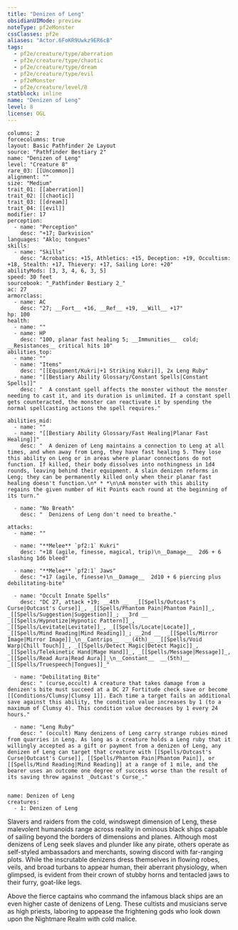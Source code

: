```yaml
---
title: "Denizen of Leng"
obsidianUIMode: preview
noteType: pf2eMonster
cssClasses: pf2e
aliases: "Actor.6FoKR9Uwkz9ER6cB" 
tags:
  - pf2e/creature/type/aberration
  - pf2e/creature/type/chaotic
  - pf2e/creature/type/dream
  - pf2e/creature/type/evil
  - pf2eMonster
  - pf2e/creature/level/8
statblock: inline
name: "Denizen of Leng"
level: 8
license: OGL
---
```


```statblock
columns: 2
forcecolumns: true
layout: Basic Pathfinder 2e Layout
source: "Pathfinder Bestiary 2"
name: "Denizen of Leng"
level: "Creature 8"
rare_03: [[Uncommon]]
alignment: ""
size: "Medium"
trait_01: [[aberration]]
trait_02: [[chaotic]]
trait_03: [[dream]]
trait_04: [[evil]]
modifier: 17
perception:
  - name: "Perception"
    desc: "+17; Darkvision"
languages: "Aklo; tongues"
skills:
  - name: "Skills"
    desc: "Acrobatics: +15, Athletics: +15, Deception: +19, Occultism: +18, Stealth: +17, Thievery: +17, Sailing Lore: +20"
abilityMods: [3, 3, 4, 6, 3, 5]
speed: 30 feet
sourcebook: "_Pathfinder Bestiary 2_"
ac: 27
armorclass:
  - name: AC
    desc: "27; __Fort__ +16, __Ref__ +19, __Will__ +17"
hp: 100
health:
  - name: ""
  - name: HP
    desc: "100, planar fast healing 5; __Immunities__  cold; __Resistances__ critical hits 10"
abilities_top:
  - name: ""
  - name: "Items"
    desc: "[[Equipment/Kukri|+1 Striking Kukri]], 2x Leng Ruby"
  - name: "[[Bestiary Ability Glossary/Constant Spells|Constant Spells]]"
    desc: "  A constant spell affects the monster without the monster needing to cast it, and its duration is unlimited. If a constant spell gets counteracted, the monster can reactivate it by spending the normal spellcasting actions the spell requires."

abilities_mid:
  - name: ""
  - name: "[[Bestiary Ability Glossary/Fast Healing|Planar Fast Healing]]"
    desc: "  A denizen of Leng maintains a connection to Leng at all times, and when away from Leng, they have fast healing 5. They lose this ability on Leng or in areas where planar connections do not function. If killed, their body dissolves into nothingness in 1d4 rounds, leaving behind their equipment. A slain denizen reforms in Leng; they can be permanently killed only when their planar fast healing doesn't function.\n* * *\n\nA monster with this ability regains the given number of Hit Points each round at the beginning of its turn."

  - name: "No Breath"
    desc: "  Denizens of Leng don't need to breathe."

attacks:
  - name: ""

  - name: "**Melee** `pf2:1` Kukri"
    desc: "+18 (agile, finesse, magical, trip)\n__Damage__  2d6 + 6 slashing 1d6 bleed"

  - name: "**Melee** `pf2:1` Jaws"
    desc: "+17 (agile, finesse)\n__Damage__  2d10 + 6 piercing plus debilitating-bite"

  - name: "Occult Innate Spells"
    desc: "DC 27, attack +19; __4th __  _[[Spells/Outcast's Curse|Outcast's Curse]]_, _[[Spells/Phantom Pain|Phantom Pain]]_, _[[Spells/Suggestion|Suggestion]]_; __3rd __  _[[Spells/Hypnotize|Hypnotic Pattern]]_, _[[Spells/Levitate|Levitate]]_, _[[Spells/Locate|Locate]]_, _[[Spells/Mind Reading|Mind Reading]]_; __2nd __  _[[Spells/Mirror Image|Mirror Image]]_\n__Cantrips__  __(4th)__ _[[Spells/Void Warp|Chill Touch]]_, _[[Spells/Detect Magic|Detect Magic]]_, _[[Spells/Telekinetic Hand|Mage Hand]]_, _[[Spells/Message|Message]]_, _[[Spells/Read Aura|Read Aura]]_\n__Constant__  __(5th)__ _[[Spells/Truespeech|Tongues]]_"

  - name: "Debilitating Bite"
    desc: " (curse,occult) A creature that takes damage from a denizen's bite must succeed at a DC 27 Fortitude check save or become [[Conditions/Clumsy|Clumsy 1]]. Each time a target fails an additional save against this ability, the condition value increases by 1 (to a maximum of Clumsy 4). This condition value decreases by 1 every 24 hours."

  - name: "Leng Ruby"
    desc: " (occult) Many denizens of Leng carry strange rubies mined from quarries in Leng. As long as a creature holds a Leng ruby that it willingly accepted as a gift or payment from a denizen of Leng, any denizen of Leng can target that creature with [[Spells/Outcast's Curse|Outcast's Curse]], [[Spells/Phantom Pain|Phantom Pain]], or [[Spells/Mind Reading|Mind Reading]] at a range of 1 mile, and the bearer uses an outcome one degree of success worse than the result of its saving throw against _Outcast's Curse_."
 
```

```encounter-table
name: Denizen of Leng
creatures:
  - 1: Denizen of Leng
```



Slavers and raiders from the cold, windswept dimension of Leng, these malevolent humanoids range across reality in ominous black ships capable of sailing beyond the borders of dimensions and planes. Although most denizens of Leng seek slaves and plunder like any pirate, others operate as self-styled ambassadors and merchants, sowing discord with far-ranging plots. While the inscrutable denizens dress themselves in flowing robes, veils, and broad turbans to appear human, their aberrant physiology, when glimpsed, is evident from their crown of stubby horns and tentacled jaws to their furry, goat-like legs.

Above the fierce captains who command the infamous black ships are an even higher caste of denizens of Leng. These cultists and musicians serve as high priests, laboring to appease the frightening gods who look down upon the Nightmare Realm with cold malice.
